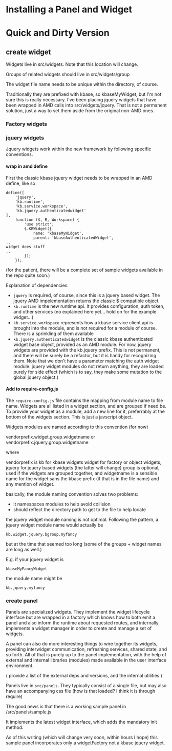 # Installing a Panel and Widget
# Quick and Dirty Version

## create widget

Widgets live in src/widgets. Note that this location will change.

Groups of related widgets should live in src/widgets/group

The widget file name needs to be unique within the directory, of course.

Traditionally they are prefixed with kbase, so kbaseMyWidget, but I'm not sure this is really necessary.
I've been placing jquery widgets that have been wrapped in AMD calls into src/widgets/jquery. That is not a permanent solution, just a way to set them aside from the original non-AMD ones.

### Factory widgets


### 

### jquery widgets

Jquery widgets work within the new framework by following specific conventions.

#### wrap in amd define

First the classic kbase jquery widget needs to be wrapped in an AMD define, like so

    define([
        'jquery',
        'kb.runtime',
        'kb.service.workspace',
        'kb.jquery.authenticatedwidget'
    ],
        function ($, R, Workspace) {
            'use strict';
            $.KBWidget({
                name: 'kbaseMyWidget',
                parent: 'kbaseAuthenticatedWidget',
    ..
    widget does stuff
    ..
            });
        });

(for the patient, there will be a complete set of sample widgets available in the repo quite soon.)

Explanation of dependencies:
 
- ```jquery``` is required, of course, since this is a jquery based widget. The jquery AMD impelementation returns the classic $ compatible object.
- ```kb.runtime``` is the new runtime api. It provides configuration, auth token, and other services (no explained here yet... hold on for the example widget...)
- ```kb.service.workspace``` represents how a kbase service client api is brought into the module, and is not required for a module of course. There is a sprinkling of them available 
- ```kb.jquery.authenticatedwidget``` is the classic kbase authenticated widget base object, provided as an AMD module. For now, jquery widgets are provided with the kb.jquery prefix. This is not permanent, and there will be surely be a refactor, but it is handy for recognizing them. Note that we don't have a parameter matching the auth widget module. jquery widget modules do not return anything, they are loaded purely for side effect (which is to say, they make some mutation to the global jquery object.)

#### Add to require-config.js

The ```require-config.js``` file contains the mapping from module name to file name. Widgets are all listed in a widget section, and are grouped if need be. To provide your widget as a module, add a new line for it, preferrably at the bottom of the widgets section. This is just a javscript object.

Widgets modules are named according to this convention (for now)

vendorprefix.widget.group.widgetname
or
vendorprefix.jquery.group.widgetname

where 

vendorprefix is kb for kbase widgets
widget for factory or object widgets, jquery for jquery based widgets (the latter will change)
group is optional, used if the widgets are grouped together, and
widgetname is a sensible name for the widget sans the kbase prefix (if that is in the file name) and any mention of widget.

basically, the module naming convention solves two problems:

- it namespaces modules to help avoid collision
- should reflect the directory path to get to the file to help locate 

the jquery widget module naming is not optimal. Following the pattern, a jquery widget module name would actually be 

    kb.widget.jquery.bgroup.myfancy

but at the time that seemed too long (some of the groups + widget names are long as well.)

E.g. if your jquery widget is 

    kbaseMyFancyWidget

the module name might be

    kb.jquery.myfancy



### create panel

Panels are specialized widgets. They implement the widget lifecycle interface but are wrapped in a factory which knows how to both emit a panel and also inform the runtime about requested routes, and internally implements a widget manager in order to create and manage a set of widgets.

A panel can also do more interesting things to wire together its widgets, providing interwidget communication, refreshing services, shared state, and so forth. All of that is purely up to the panel implementation, with the help of external and internal libraries (modules) made available in the user interface environment.

( provide a list of the external deps and versions, and the internal utilities.)

Panels live in ```src/panels```. They typically consist of a single file, but may also have an accompanying css file (how is that loaded? I think it is through require)

The good news is that there is a working sample panel in /src/panels/sample.js

It implements the latest widget interface, which adds the mandatory init method.

As of this writing (which will change very soon, within hours I hope) this sample panel incorporates only a widgetFactory not a kbase jquery widget.

####